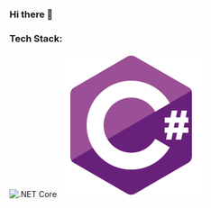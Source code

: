 ### Hi there 👋

### Tech Stack:

![.NET Core](https://user-images.githubusercontent.com/25181517/121405754-b4f48f80-c95d-11eb-8893-fc325bde617f.png)
![C#](https://raw.githubusercontent.com/devicons/devicon/master/icons/csharp/csharp-original.svg)
